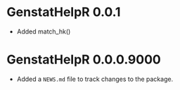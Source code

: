 # GenstatHelpR 0.0.1
* Added match_hk()

# GenstatHelpR 0.0.0.9000

* Added a `NEWS.md` file to track changes to the package.
